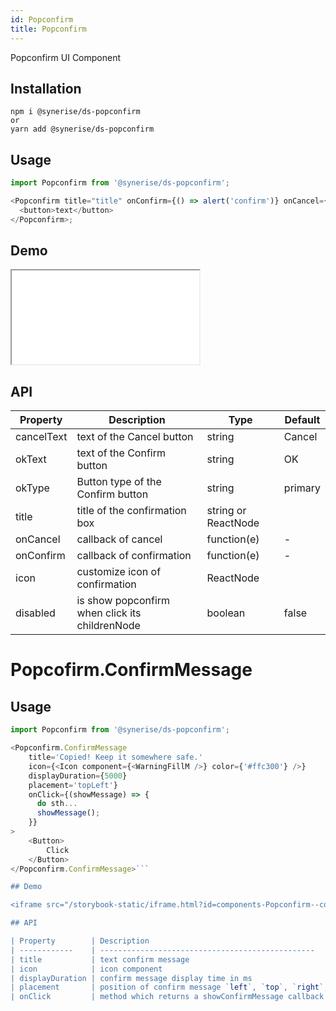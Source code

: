 ```yaml
---
id: Popconfirm
title: Popconfirm
---
```


Popconfirm UI Component

## Installation

```
npm i @synerise/ds-popconfirm
or
yarn add @synerise/ds-popconfirm
```

## Usage

```javascript
import Popconfirm from '@synerise/ds-popconfirm';

<Popconfirm title="title" onConfirm={() => alert('confirm')} onCancel={() => alert('cancel')}>
  <button>text</button>
</Popconfirm>;
```

## Demo

<iframe src="/storybook-static/iframe.html?id=components-Popconfirm--default"></iframe>

## API

| Property   | Description                                    | Type                | Default                            |
|------------|------------------------------------------------|---------------------|--------
| cancelText | text of the Cancel button                      | string              | Cancel                             |
| okText     | text of the Confirm button                     | string              | OK                                 |
| okType     | Button type of the Confirm button              | string              | primary                            |
| title      | title of the confirmation box                  | string or ReactNode |                                    |
| onCancel   | callback of cancel                             | function(e)         | -                                  |
| onConfirm  | callback of confirmation                       | function(e)         | -                                  |
| icon       | customize icon of confirmation                 | ReactNode           | <Icon type="exclamation-circle" /> |
| disabled   | is show popconfirm when click its childrenNode | boolean             | false                              |


# Popcofirm.ConfirmMessage

## Usage

```javascript
import Popconfirm from '@synerise/ds-popconfirm';

<Popconfirm.ConfirmMessage
    title='Copied! Keep it somewhere safe.'
    icon={<Icon component={<WarningFillM />} color={'#ffc300'} />}
    displayDuration={5000}
    placement='topLeft'}
    onClick={(showMessage) => {
      do sth...
      showMessage();
    }}
>
    <Button>
        Click
    </Button>
</Popconfirm.ConfirmMessage>```

## Demo

<iframe src="/storybook-static/iframe.html?id=components-Popconfirm--confirmmessage"></iframe>

## API

| Property        | Description                                                                                                                                                           | Type                                     | Default  |
| ------------    | ------------------------------------------------                                                                                                                      | ---------------------                    | -------- |
| title           | text confirm message                                                                                                                                                  | string                                   | -        |
| icon            | icon component                                                                                                                                                        | React.ReactNode                          | -        |
| displayDuration | confirm message display time in ms                                                                                                                                    | number                                   | 2000     |
| placement       | position of confirm message `left`, `top`, `right`, `bottom`, `topLeft`, `topRight`, `bottomLeft`, `bottomRight`, `leftTop`, `leftBottom,`, `rightTop`, `rightBottom` | string                                   | `topLeft`|
| onClick         | method which returns a showConfirmMessage callback                                                                                                                    | (showConfirmMessage: () => void) => void | -        |
